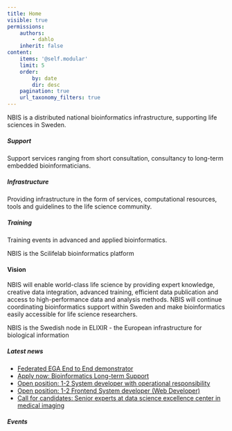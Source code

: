 ```yaml
---
title: Home
visible: true
permissions:
    authors:
        - dahlo
    inherit: false
content:
    items: '@self.modular'
    limit: 5
    order:
        by: date
        dir: desc
    pagination: true
    url_taxonomy_filters: true
---
```


NBIS is a distributed national bioinformatics infrastructure, supporting life sciences in Sweden.

##### Support

Support services ranging from short consultation, consultancy to long-term embedded bioinformaticians.


##### Infrastructure

Providing infrastructure in the form of services, computational resources, tools and guidelines to the life science community.


##### Training

Training events in advanced and applied bioinformatics.


NBIS is the Scilifelab bioinformatics platform


#### Vision

NBIS will enable world-class life science by providing expert knowledge, creative data integration, advanced training, efficient data publication and access to high-performance data and analysis methods. NBIS will continue coordinating bioinformatics support within Sweden and make bioinformatics easily accessible for life science researchers. 


NBIS is the Swedish node in ELIXIR - the European infrastructure for biological information

  
  


##### Latest news

  * [Federated EGA End to End demonstrator](</news/2022/01/19/fega-demonstrator/>)
  * [Apply now: Bioinformatics Long-term Support](</news/2022/01/12/lts/>)
  * [Open position: 1-2 System developer with operational responsibility](</news/2021/12/14/position-systems-developer/>)
  * [Open position: 1-2 Frontend System developer (Web Developer)](</news/2021/12/02/developer-frontend/>)
  * [Call for candidates: Senior experts at data science excellence center in medical imaging](</news/2021/11/16/senior-experts-aida/>)



##### Events
